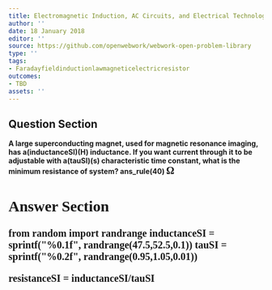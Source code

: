 ```yaml
---
title: Electromagnetic Induction, AC Circuits, and Electrical Technologies - RL Circuits
author: ''
date: 18 January 2018
editor: ''
source: https://github.com/openwebwork/webwork-open-problem-library
type: ''
tags:
- Faradayfieldinductionlawmagneticelectricresistor
outcomes:
- TBD
assets: ''
---
```


## Question Section 

<b>
A large superconducting magnet, used for magnetic resonance imaging, has a(inductanceSI)(H) inductance. If you want current through it to be adjustable with a(tauSI)(s) characteristic time constant, what is the minimum resistance of system?
ans_rule(40) <span style="font-family: 'Times'; font-size: 20px";>&Omega;<span>


## Answer Section

from random import randrange
inductanceSI = sprintf("%0.1f", randrange(47.5,52.5,0.1))
tauSI = sprintf("%0.2f", randrange(0.95,1.05,0.01))

resistanceSI = inductanceSI/tauSI